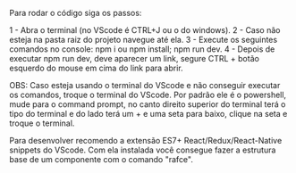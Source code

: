 Para rodar o código siga os passos:

1 - Abra o terminal (no VScode é CTRL+J ou o do windows).
2 - Caso não esteja na pasta raiz do projeto navegue até ela.
3 - Execute os seguintes comandos no console: npm i ou npm install; npm run dev.
4 - Depois de executar npm run dev, deve aparecer um link, segure CTRL + botão esquerdo do mouse em cima do link para abrir.

OBS: Caso esteja usando o terminal do VScode e não conseguir executar os comandos, troque o terminal do VScode. Por padrão ele é o powershell, mude para o command prompt, no canto direito superior do terminal terá o tipo do terminal e do lado terá um + e uma seta para baixo, clique na seta e troque o terminal.

Para desenvolver recomendo a extensão ES7+ React/Redux/React-Native snippets do VScode. Com ela instalada você consegue fazer a estrutura base de um componente com o comando "rafce".
